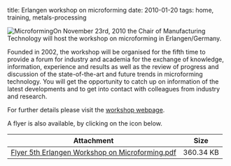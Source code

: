 title: Erlangen workshop on microforming
date: 2010-01-20 
tags: home, training, metals-processing


<!--break-->
![Microforming](/4m-association/images/logo_5th_mf_web.jpg)On November 23rd, 2010 the Chair of Manufacturing Technology will host the workshop on microforming in Erlangen/Germany.   
  
Founded in 2002, the workshop will be organised for the fifth time to provide a forum for
industry and academia for the exchange of knowledge, information, experience and results as well as the review of progress and discussion of the state-of-the-art and future trends in microforming technology.  You will get the opportunity to catch up on information of the latest developments and to get into contact with colleagues from industry and research.  
  
For further details please visit the [workshop webpage](http://www.lft.uni-erlangen.de/MUT/).  
  
A flyer is also available, by clicking on the icon below.

| Attachment | Size |
|---|---|
|<a href="/4m-association/files/Flyer 5th Erlangen Workshop on Microforming.pdf">Flyer 5th Erlangen Workshop on Microforming.pdf</a> | 360.34 KB |